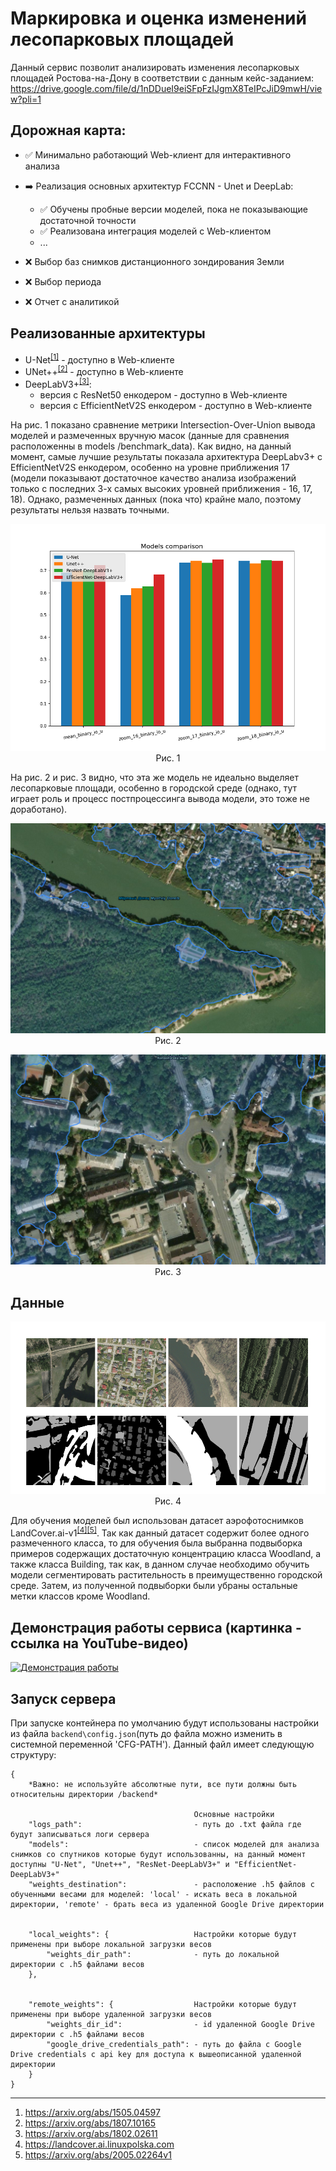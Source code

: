 # Маркировка и оценка изменений лесопарковых площадей

Данный сервис позволит анализировать изменения лесопарковых площадей Ростова-на-Дону в соответствии с данным кейс-заданием:
https://drive.google.com/file/d/1nDDueI9eiSFpFzIJgmX8TeIPcJiD9mwH/view?pli=1


## Дорожная карта:

  - :white_check_mark: Минимально работающий Web-клиент для интерактивного анализа

  - :arrow_right: Реализация основных архитектур FCCNN - Unet и DeepLab:
      - :white_check_mark: Обучены пробные версии моделей, пока не показывающие достаточной точности
      - :white_check_mark: Реализована интеграция моделей с Web-клиентом
      - ...
  
  - :x: Выбор баз снимков дистанционного зондирования Земли
  
  - :x: Выбор периода
  
  - :x: Отчет с аналитикой

## Реализованные архитектуры
- U-Net<sup>[[1]](https://arxiv.org/abs/1505.04597)</sup> - доступно в Web-клиенте
- UNet++<sup>[[2]](https://arxiv.org/abs/1807.10165)</sup> - доступно в Web-клиенте
- DeepLabV3+<sup>[[3]](https://arxiv.org/abs/1802.02611)</sup>:
  - версия с ResNet50 енкодером - доступно в Web-клиенте
  - версия с EfficientNetV2S енкодером - доступно в Web-клиенте
 
На рис. 1 показано сравнение метрики Intersection-Over-Union вывода моделей и размеченных вручную масок (данные для сравнения расположенны в models
/benchmark_data). Как видно, на данный момент, самые лучшие результаты показала архитектура DeepLabv3+ с EfficientNetV2S енкодером, особенно на уровне приближения 17 (модели показывают достаточное качество анализа изображений только с последних 3-х самых высоких уровней приближения - 16, 17, 18). Однако, размеченных данных (пока что) крайне мало, поэтому результаты нельзя назвать точными.

<p align="center"><img src="https://github.com/mikhail-moro/res/blob/main/iou.png"><br>Рис. 1</p>

На рис. 2 и рис. 3 видно, что эта же модель не идеально выделяет лесопарковые площади, особенно в городской среде (однако, тут играет роль и процесс постпроцессинга вывода модели, это тоже не доработано).

<p align="center"><img src="https://github.com/mikhail-moro/res/blob/main/sample_1.png"><br>Рис. 2</p>
<p align="center"><img src="https://github.com/mikhail-moro/res/blob/main/sample_2.png"><br>Рис. 3</p>

## Данные

<p align="center"><img src="https://github.com/mikhail-moro/res/blob/main/landcover_ai.png"><br>Рис. 4</p>

Для обучения моделей был использован датасет аэрофотоснимков LandCover.ai-v1<sup>[[4]](https://landcover.ai.linuxpolska.com)[[5]](https://arxiv.org/abs/2005.02264v1)</sup>. Так как данный датасет содержит более одного размеченного класса, то для обучения была выбранна подвыборка примеров содержащих достаточную концентрацию класса Woodland, а также класса Building, так как, в данном случае необходимо обучить модели сегментировать растительность в преимущественно городской среде. Затем, из полученной подвыборки были убраны остальные метки классов кроме Woodland. 

## Демонстрация работы сервиса (картинка - ссылка на YouTube-видео)
[![Демонстрация работы](https://img.youtube.com/vi/okUjgAhp0fM/maxresdefault.jpg)](https://www.youtube.com/watch?v=okUjgAhp0fM)

## Запуск сервера
При запуске контейнера по умолчанию будут использованы настройки из файла `backend\config.json`(путь до файла можно изменить в системной переменной 'CFG-PATH'). Данный файл имеет следующую структуру:
```
{
    *Важно: не используйте абсолютные пути, все пути должны быть относительны директории /backend*

                                         Основные настройки
    "logs_path":                         - путь до .txt файла где будут записываться логи сервера 
    "models":                            - список моделей для анализа снимков со спутников которые будут использованны, на данный момент доступны "U-Net", "Unet++", "ResNet-DeepLabV3+" и "EfficientNet-DeepLabV3+"
    "weights_destination":               - расположение .h5 файлов с обученными весами для моделей: 'local' - искать веса в локальной директории, 'remote' - брать веса из удаленной Google Drive директории


    "local_weights": {                   Настройки которые будут применены при выборе локальной загрузки весов
        "weights_dir_path":              - путь до локальной директории с .h5 файлами весов
    },


    "remote_weights": {                  Настройки которые будут применены при выборе удаленной загрузки весов
        "weights_dir_id":                - id удаленной Google Drive директории с .h5 файлами весов
        "google_drive_credentials_path": - путь до файла с Google Drive credentials с api key для доступа к вышеописанной удаленной директории
    }
}
```

----

1. https://arxiv.org/abs/1505.04597
2. https://arxiv.org/abs/1807.10165
3. https://arxiv.org/abs/1802.02611
4. https://landcover.ai.linuxpolska.com
5. https://arxiv.org/abs/2005.02264v1
